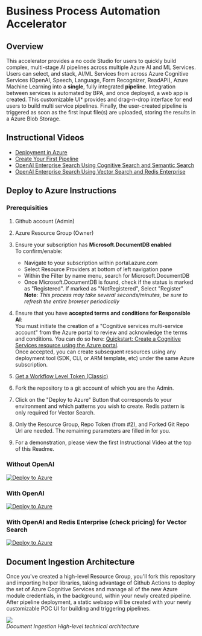 # Business Process Automation Accelerator

## Overview

This accelerator provides a no code Studio for users to quickly build complex, multi-stage AI pipelines across multiple Azure AI and ML Services.  Users can select, and stack, AI/ML Services from across Azure Cognitive Services (OpenAI, Speech, Language, Form Recognizer, ReadAPI), Azure Machine Learning into a **single**, fully integrated **pipeline**. Integration between services is automated by BPA, and once deployed, a web app is created. This customizable UI&ast; provides and drag-n-drop interface for end users to build multi service pipelines. Finally, the user-created pipeline is triggered as soon as the first input file(s) are uploaded, storing the results in a Azure Blob Storage.

## Instructional Videos
- [Deployment in Azure](https://bpasource.blob.core.windows.net/source/VideoSeries/Deploy.mp4?sv=2020-04-08&st=2023-03-10T15%3A54%3A39Z&se=2026-06-12T14%3A54%3A00Z&sr=b&sp=r&sig=chMcBfD%2Foc2E05Od8xNkbWprWxHIIc7ApDbVazk2%2BO8%3D)
- [Create Your First Pipeline](https://bpasource.blob.core.windows.net/source/VideoSeries/first%20pipeline-20230310_122701-Meeting%20Recording.mp4?sv=2020-04-08&st=2023-03-10T17%3A51%3A01Z&se=2025-01-16T17%3A51%3A00Z&sr=b&sp=r&sig=Jz8PdJAWkLXnN3QqxEnXogRHtN55FC8emHZoic9TGEE%3D)
- [OpenAI Enterprise Search Using Cognitive Search and Semantic Search](https://bpasource.blob.core.windows.net/source/VideoSeries/enterpriseSearch.mp4?sv=2021-10-04&st=2023-05-01T13%3A35%3A46Z&se=2024-06-21T13%3A35%3A00Z&sr=b&sp=r&sig=ChoYuRwynC%2F2e2I6mDTpMWJm3h6OcBKlcmfc1PhHCmw%3D)
- [OpenAI Enterprise Search Using Vector Search and Redis Enterprise](https://bpasource.blob.core.windows.net/source/VideoSeries/vectorSearch.mp4?sv=2021-10-04&st=2023-05-01T13%3A38%3A16Z&se=2024-10-18T13%3A38%3A00Z&sr=b&sp=r&sig=504UNV7DmTUvUrHAUiaiwggmzET3iM9buc2LOw0N%2F0U%3D)

## Deploy to Azure Instructions

### Prerequisities
1. Github account (Admin)
2. Azure Resource Group (Owner)
3. Ensure your subscription has **Microsoft.DocumentDB enabled**  
To confirm/enable:  
      - Navigate to your subscription within portal.azure.com  
      - Select Resource Providers at bottom of left navigation pane  
      - Within the Filter by name menu, search for Microsoft.DocumentDB  
      - Once Microsoft.DocumentDB is found, check if the status is marked as "Registered". If marked as "NotRegistered", Select "Register"  
      **Note**: *This process may take several seconds/minutes, be sure to refresh the entire browser periodically*
4. Ensure that you have **accepted terms and conditions for Responsible AI**:  
You must initiate the creation of a "Cognitive services multi-service account" from the Azure portal to review and acknowledge the terms and conditions. You can do so here: [Quickstart: Create a Cognitive Services resource using the Azure portal](https://docs.microsoft.com/en-us/azure/cognitive-services/cognitive-services-apis-create-account?tabs=multiservice%2Cwindows).  
Once accepted, you can create subsequent resources using any deployment tool (SDK, CLI, or ARM template, etc) under the same Azure subscription.

1. [Get a Workflow Level Token (Classic)](https://docs.github.com/en/authentication/keeping-your-account-and-data-secure/creating-a-personal-access-token)
2. Fork the repository to a git account of which you are the Admin.
3. Click on the "Deploy to Azure" Button that corresponds to your environment and which patterns you wish to create.  Redis pattern is only required for Vector Search.
4. Only the Resource Group, Repo Token (from #2), and Forked Git Repo Url are needed.  The remaining parameters are filled in for you.
5. For a demonstration, please view the first Instructional Video at the top of this Readme.

### Without OpenAI
[![Deploy to Azure](https://aka.ms/deploytoazurebutton)](https://portal.azure.com/#create/Microsoft.Template/uri/https%3A%2F%2Fraw.githubusercontent.com%2Fajanp%2Fbusiness-process-automation%2Fmain%2Ftemplates%2Foneclick.json)

### With OpenAI
[![Deploy to Azure](https://aka.ms/deploytoazurebutton)](https://portal.azure.com/#create/Microsoft.Template/uri/https%3A%2F%2Fraw.githubusercontent.com%2Fajanp%2Fbusiness-process-automation%2Fmain%2Ftemplates%2Foneclickoai.json)

### With OpenAI and Redis Enterprise (check pricing) for Vector Search
[![Deploy to Azure](https://aka.ms/deploytoazurebutton)](https://portal.azure.com/#create/Microsoft.Template/uri/https%3A%2F%2Fraw.githubusercontent.com%2Fajanp%2Fbusiness-process-automation%2Fmain%2Ftemplates%2Foneclickoairedis.json)

## Document Ingestion Architecture
Once you've created a high-level Resource Group, you'll fork this repository and importing helper libraries, taking advantage of Github Actions to deploy the set of Azure Cognitive Services and manage all of the new Azure module credentials, in the background, within your newly created pipeline. After pipeline deployment, a static webapp will be created with your newly customizable POC UI for building and triggering pipelines.

![](images/architecture_white.png)  
*Document Ingestion High-level technical architecture*  


  
 
